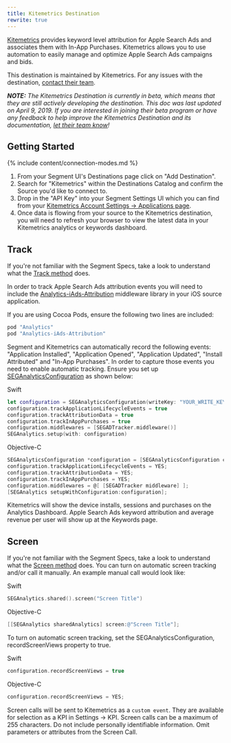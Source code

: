 ```yaml
---
title: Kitemetrics Destination
rewrite: true
---
```

[Kitemetrics](https://kitemetrics.com/?utm_source=segmentio&utm_medium=docs&utm_campaign=partners) provides keyword level attribution for Apple Search Ads and associates them with In-App Purchases.  Kitemetrics allows you to use automation to easily manage and optimize Apple Search Ads campaigns and bids.

This destination is maintained by Kitemetrics. For any issues with the destination, [contact their team](mailto:support@kitemetrics.com).

_**NOTE:** The Kitemetrics Destination is currently in beta, which means that they are still actively developing the destination. This doc was last updated on April 9, 2019. If you are interested in joining their beta program or have any feedback to help improve the Kitemetrics Destination and its documentation, [let their team know](mailto:support@kitemetrics.com)!_


## Getting Started

{% include content/connection-modes.md %}


1. From your Segment UI's Destinations page click on "Add Destination".
2. Search for "Kitemetrics" within the Destinations Catalog and confirm the Source you'd like to connect to.
3. Drop in the "API Key" into your Segment Settings UI which you can find from your [Kitemetrics Account Settings -> Applications page](https://cloud.kitemetrics.com/applications).
4. Once data is flowing from your source to the Kitemetrics destination, you will need to refresh your browser to view the latest data in your Kitemetrics analytics or keywords dashboard.


## Track

If you're not familiar with the Segment Specs, take a look to understand what the [Track method](https://segment.com/docs/connections/spec/track/) does.

In order to track Apple Search Ads attribution events you will need to include the [Analytics-iAds-Attribution](https://github.com/segmentio/analytics-ios-iads-attribution) middleware library in your iOS source application.

If you are using Cocoa Pods, ensure the following two lines are included:

```ruby
pod "Analytics"
pod "Analytics-iAds-Attribution"
```

Segment and Kitemetrics can automatically record the following events: "Application Installed", "Application Opened", "Application Updated", "Install Attributed" and "In-App Purchases".  In order to capture those events you need to enable automatic tracking.  Ensure you set up [SEGAnalyticsConfiguration](https://segment.com/docs/connections/sources/catalog/libraries/mobile/ios/) as shown below:

Swift
```swift
let configuration = SEGAnalyticsConfiguration(writeKey: "YOUR_WRITE_KEY")
configuration.trackApplicationLifecycleEvents = true
configuration.trackAttributionData = true
configuration.trackInAppPurchases = true
configuration.middlewares = [SEGADTracker.middleware()]
SEGAnalytics.setup(with: configuration)
```

Objective-C
```objectivec
SEGAnalyticsConfiguration *configuration = [SEGAnalyticsConfiguration configurationWithWriteKey:@"YOUR_WRITE_KEY"];
configuration.trackApplicationLifecycleEvents = YES;
configuration.trackAttributionData = YES;
configuration.trackInAppPurchases = YES;
configuration.middlewares = @[ [SEGADTracker middleware] ];
[SEGAnalytics setupWithConfiguration:configuration];
```

Kitemetrics will show the device installs, sessions and purchases on the Analytics Dashboard. Apple Search Ads keyword attribution and average revenue per user will show up at the Keywords page.


## Screen

If you're not familiar with the Segment Specs, take a look to understand what the [Screen method](https://segment.com/docs/connections/spec/screen/) does. You can turn on automatic screen tracking and/or call it manually. An example manual call would look like:

Swift
```swift
SEGAnalytics.shared().screen("Screen Title")
```

Objective-C
```objectivec
[[SEGAnalytics sharedAnalytics] screen:@"Screen Title"];
```

To turn on automatic screen tracking, set the SEGAnalyticsConfiguration, recordScreenViews property to true.

Swift
```swift
configuration.recordScreenViews = true
```

Objective-C
```objectivec
configuration.recordScreenViews = YES;
```

Screen calls will be sent to Kitemetrics as a `custom event`.  They are available for selection as a KPI in Settings -> KPI. Screen calls can be a maximum of 255 characters.  Do not include personally identifiable information. Omit parameters or attributes from the Screen Call.
